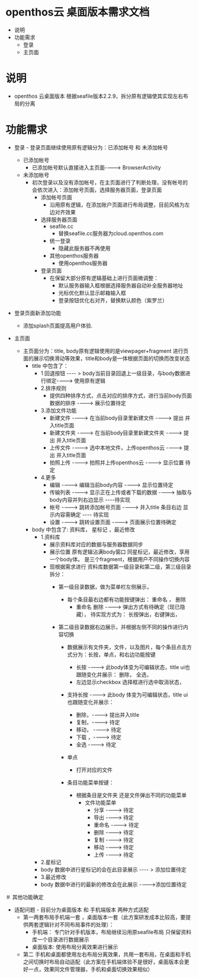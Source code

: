 # openthos云 桌面版本需求文档
  - 说明 
  - 功能需求
    - 登录
    - 主页面
  
# 说明
  - openthos 云桌面版本 根据seafile版本2.2.9，拆分原有逻辑使其实现左右布局的分离
  
# 功能需求
  - 登录 - 登录页面继续使用原有逻辑分为：已添加帐号 和 未添加帐号
      - 已添加帐号
        - 已添加帐号默认直接进入主页面----> BrowserActivity
      - 未添加帐号
        - 初次登录以及没有添加帐号，在主页面进行了判断处理，没有帐号的会依次进入：添加帐号页面，选择服务器页面，登录页面
          - 添加帐号页面
            - 沿用原有逻辑，在添加账户页面进行布局调整，目前风格为左边对齐效果
          - 选择服务器页面
            - seafile.cc
              - 替换seafile.cc服务器为cloud.openthos.com
            - 统一登录
              - 隐藏此服务器不再使用
            - 其他openthos服务器
              - 使用openthos服务器
          - 登录页面
            - 在保留大部分原有逻辑基础上进行页面微调整：
              - 默认服务器输入框根据选择服务器自动补全服务器地址
              - 光标优化默认显示邮箱输入框
              - 登录按钮优化右对齐，替换默认颜色（紫罗兰）
              
  - 登录页面新添加功能
    - 添加splash页面提高用户体验.
    
- 主页面
  - 主页面分为：title, body原有逻辑使用的是viewpager+fragment 进行页面的展示切换滑动等效果，title和body是一体根据页面的切换而改变状态
    - title 中包含了：
      - 1 回退按钮 ---- > body当前目录回退上一级目录，与body数据进行绑定----> 使用原有逻辑
      - 2.排序规则
        - 提供四种排序方式，点击对应的排序方式，进行当前body页面数据的排序  ----> 展示位置待定
      - 3.添加文件功能
        - 新建文件     ---->  在当前body目录里新建文件     ----> 提出 并入title页面 
        - 新建文件夹   ----> 在当前body目录里新建文件夹     ----> 提出 并入title页面 
        - 上传文件     ---->  选中本地文件，上传openthos云 ---->  提出 并入title页面 
        - 拍照上传     ----> 拍照并上传openthos云         ----> 显示位置 待定
      - 4.更多
        - 编辑      ----> 编辑当前body内容        ---->  显示位置待定
        - 传输列表  ----> 显示正在上传或者下载的数据 ---->  抽取与body内容并列右边显示 ----待实现
        - 帐号      ----> 跳转添加帐号页面         ---->  并入title 条目右边 显示内容需确定 ---- 待实现
        - 设置      ----> 跳转设置页面             ----> 页面展示位置待确定
    - body 中包含了: 资料库， 星标记 ，最近修改
      - 1.资料库
        - 展示资料库对应的数据与服务器数据同步
        - 展示位置 原有逻辑沾满body窗口 同星标记，最近修改，享用一个body体。 是三个fragment，根据用户不同操作切换内容
        - 现根据需求进行 资料库数据第一级目录和第二级，第三级目录拆分：
          - 第一级目录数据，做为菜单栏左侧展示， 
            - 每个条目最右边都有功能按键弹出： 重命名 ， 删除 
              - 重命名  删除 ----> 弹出方式有待确定（现已隐藏）， 待实现方式为： 长按弹出，右键弹出，

          - 第二级目录数据右边展示，并根据左侧不同的操作进行内容切换
            - 数据展示有文件夹，文件，以及图片，每个条目点击方式分为：长按，单点，和右边功能按键
              - 长按  ----> 此body体变为可编辑状态，title ui也跟随变化并展示： 删除， 全选，
              - 左边显示checkbox 选择框进行选中取消状态，
        
            - 支持长按 ----> 此body 体变为可编辑状态，title ui也跟随变化并展示：
              - 删除，----> 提出并入title
              - 复制，----> 待定
              - 移动， ----> 待定
              - 下载 ，----> 待定
              - 全选   ----> 待定
              
            - 单点
              - 打开对应的文件 
            
            - 条目功能菜单按键：
              - 根据条目是文件夹 还是文件弹出不同的功能菜单
                - 文件功能菜单
                  - 分享  ---->  待定 
                  - 导出  ---->  待定 
                  - 重命名  ---->  待定 
                  - 删除   ---->  待定 
                  - 复制   ---->  待定 
                  - 移动   ---->  待定 
                  - 上传  ---->  待定 
      - 2.星标记
       - body 数据中进行星标记的会在此目录展示 ---- > 添加位置待定
      - 3.最近修改
       - body 数据中进行的最新的修改会在此展示  ---->添加位置待定
       
＃ 其他功能确定
  -  适配问题 
    -  目前分为桌面版本 和 手机端版本 两种方式适配
      - 第一两套布局手机端一套 ，桌面版本一套（此方案研发成本比较高，要提供两套逻辑针对不同布局事件的处理）：
        - 手机端： 专门针对手机版本，布局继续沿用原seafile布局 只保留资料库一个目录进行数据展示
        - 桌面版本: 使用布局分离效果进行展示  
      - 第二 手机和桌面都使用左右布局分离效果，共用一套布局，在桌面和手机之间切换时布局自动适配（此方案在手机端体验不是很好，桌面版本会更好一点，效果同文件管理器，手机和桌面切换效果相似）
   
   









  
  
